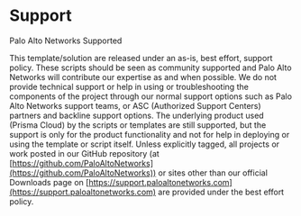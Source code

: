 # Support

Palo Alto Networks Supported

This template/solution are released under an as-is, best effort, support
policy. These scripts should be seen as community supported and Palo Alto
Networks will contribute our expertise as and when possible. We do not provide
technical support or help in using or troubleshooting the components of the
project through our normal support options such as Palo Alto Networks support
teams, or ASC (Authorized Support Centers) partners and backline support
options. The underlying product used (Prisma Cloud) by the scripts or templates
are still supported, but the support is only for the product functionality and
not for help in deploying or using the template or script itself. Unless
explicitly tagged, all projects or work posted in our GitHub repository (at
[https://github.com/PaloAltoNetworks](https://github.com/PaloAltoNetworks)) or
sites other than our official Downloads page on
[https://support.paloaltonetworks.com](https://support.paloaltonetworks.com)
are provided under the best effort policy.
